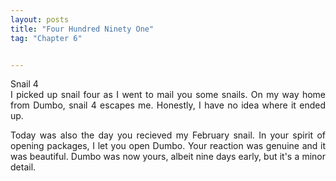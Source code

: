 ```yaml
---
layout: posts
title: "Four Hundred Ninety One"
tag: "Chapter 6"


---
```

<style>
body {
text-align: justify}
</style>

Snail 4
<br>
I picked up snail four as I went to mail you some snails. On my way home from Dumbo, snail 4 escapes me. Honestly, I have no idea where it ended up. 

Today was also the day you recieved my February snail. In your spirit of opening packages, I let you open Dumbo. Your reaction was genuine and it was beautiful. Dumbo was now yours, albeit nine days early, but it's a minor detail. 

